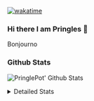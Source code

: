 [![wakatime](https://wakatime.com/badge/user/abd317df-612e-44b4-8787-15db7b574b2f.svg)](https://wakatime.com/@abd317df-612e-44b4-8787-15db7b574b2f)
### Hi there I am Pringles 👋

Bonjourno

### Github Stats
![PringlePot' Github Stats](https://github-readme-stats.vercel.app/api?username=PringlePot&show_icons=true&theme=dark&count_private=true)

<details>
  <summary>Detailed Stats</summary>
    
<!--START_SECTION:waka-->
![Profile Views](http://img.shields.io/badge/Profile%20Views-3-blue)

![Lines of code](https://img.shields.io/badge/From%20Hello%20World%20I%27ve%20Written-110%20Thousand%20lines%20of%20code-blue)

**🐱 My GitHub Data** 

> 🏆 30 Contributions in the Year 2022
 > 
> 📦 90.6 kB Used in GitHub's Storage 
 > 
> 💼 Opted to Hire
 > 
> 📜 9 Public Repositories 
 > 
> 🔑 11 Private Repositories  
 > 
**I'm an Early 🐤** 

```text
🌞 Morning    122 commits    ████░░░░░░░░░░░░░░░░░░░░░   18.29% 
🌆 Daytime    273 commits    ██████████░░░░░░░░░░░░░░░   40.93% 
🌃 Evening    272 commits    ██████████░░░░░░░░░░░░░░░   40.78% 
🌙 Night      0 commits      ░░░░░░░░░░░░░░░░░░░░░░░░░   0.0%

```
📅 **I'm Most Productive on Sunday** 

```text
Monday       130 commits    ████░░░░░░░░░░░░░░░░░░░░░   19.49% 
Tuesday      59 commits     ██░░░░░░░░░░░░░░░░░░░░░░░   8.85% 
Wednesday    70 commits     ██░░░░░░░░░░░░░░░░░░░░░░░   10.49% 
Thursday     94 commits     ███░░░░░░░░░░░░░░░░░░░░░░   14.09% 
Friday       45 commits     █░░░░░░░░░░░░░░░░░░░░░░░░   6.75% 
Saturday     121 commits    ████░░░░░░░░░░░░░░░░░░░░░   18.14% 
Sunday       148 commits    █████░░░░░░░░░░░░░░░░░░░░   22.19%

```


📊 **This Week I Spent My Time On** 

```text
⌚︎ Time Zone: Europe/Amsterdam

💬 Programming Languages: 
Go                       6 hrs 17 mins       █████████████████████░░░░   85.14% 
TypeScript               53 mins             ███░░░░░░░░░░░░░░░░░░░░░░   12.03% 
JavaScript               6 mins              ░░░░░░░░░░░░░░░░░░░░░░░░░   1.55% 
Bash                     2 mins              ░░░░░░░░░░░░░░░░░░░░░░░░░   0.59% 
GitIgnore file           1 min               ░░░░░░░░░░░░░░░░░░░░░░░░░   0.34%

🔥 Editors: 
GoLand                   6 hrs 23 mins       █████████████████████░░░░   86.42% 
WebStorm                 1 hr                ███░░░░░░░░░░░░░░░░░░░░░░   13.58%

🐱‍💻 Projects: 
Backend                  6 hrs 17 mins       █████████████████████░░░░   85.12% 
Frontend                 1 hr                ███░░░░░░░░░░░░░░░░░░░░░░   13.58% 
MCsniperGO               5 mins              ░░░░░░░░░░░░░░░░░░░░░░░░░   1.3%

💻 Operating System: 
Windows                  7 hrs 23 mins       █████████████████████████   100.0%

```

**I Mostly Code in Java** 

```text
Java                     7 repos             ███████████░░░░░░░░░░░░░░   43.75% 
JavaScript               2 repos             ███░░░░░░░░░░░░░░░░░░░░░░   12.5% 
TypeScript               2 repos             ███░░░░░░░░░░░░░░░░░░░░░░   12.5% 
Python                   1 repo              █░░░░░░░░░░░░░░░░░░░░░░░░   6.25% 
Kotlin                   1 repo              █░░░░░░░░░░░░░░░░░░░░░░░░   6.25%

```


**Timeline**

![Chart not found](https://raw.githubusercontent.com/PringlePot/PringlePot/main/charts/bar_graph.png) 


 Last Updated on 07/02/2022 00:34:08 UTC
<!--END_SECTION:waka-->

</details>
